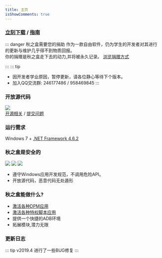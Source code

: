 ```yaml
---
title: 主页
isShowComments: true 
---
```

### [立刻下载](/download) / [指南](/guide)  

::: danger 秋之盒需要您的捐助
作为一款自由软件，仍为学生的开发者对其进行的更新与维护几乎得不到物质回报。   
你的捐赠是秋之盒走下去的动力,并将被永久记录。
[浏览捐赠方式](donate/)

:::
::: tip
* 因开发者学业原因，暂停更新，请各位静心等待下个版本。
* 加入QQ交流群: 246177486 / 958469845
:::

### 开放源代码
![](https://opencollective.com/AutumnBox/contributors.svg?button=false)   
[开源相关](/dev/os) / [提交问题](https://github.com/zsh2401/AutumnBox/issues)

### 运行需求
Windows 7 + [.NET Framework 4.6.2](/download/env/)




### 秋之盒是安全的
![](https://img.shields.io/badge/%E5%BC%80%E6%BA%90%E8%AE%B8%E5%8F%AF-LGPL3.0-brightgreen.svg)
<img src="https://img.shields.io/badge/%E5%85%A8%E7%90%83%E6%9F%A5%E6%9D%80-安全-brightgreen.svg">
![](https://img.shields.io/badge/%E8%85%BE%E8%AE%AF%E5%93%88%E5%8B%83-%E6%9C%AA%E5%8F%91%E7%8E%B0%E9%A3%8E%E9%99%A9-brightgreen.svg)

* 遵守Windows应用开发规范，不调用危险API。
* 开放源代码，恶意代码无处遁形
### 秋之盒能做什么?
* [激活各种DPM应用](/guide/basic/dpm/)
* [激活各种特权脚本应用](/guide/basic/script/)
* 提供一个快捷的ADB环境
* 拓展模块,潜力无限
### 更新日志
::: tip
v2019.4
进行了一些BUG修复
:::

